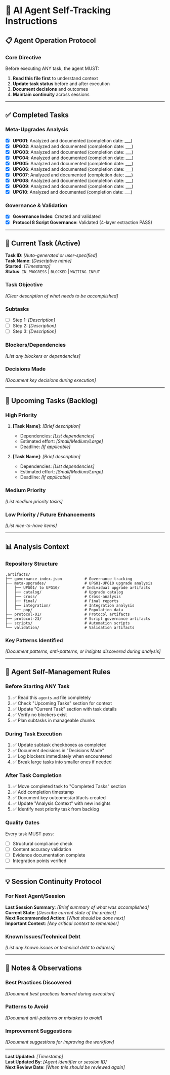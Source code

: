 # 🤖 AI Agent Self-Tracking Instructions

## 📋 Agent Operation Protocol

### Core Directive
Before executing ANY task, the agent MUST:
1. **Read this file first** to understand context
2. **Update task status** before and after execution
3. **Document decisions** and outcomes
4. **Maintain continuity** across sessions

---

## ✅ Completed Tasks

### Meta-Upgrades Analysis
- [x] **UPG01**: Analyzed and documented (completion date: ___)
- [x] **UPG02**: Analyzed and documented (completion date: ___)
- [x] **UPG03**: Analyzed and documented (completion date: ___)
- [x] **UPG04**: Analyzed and documented (completion date: ___)
- [x] **UPG05**: Analyzed and documented (completion date: ___)
- [x] **UPG06**: Analyzed and documented (completion date: ___)
- [x] **UPG07**: Analyzed and documented (completion date: ___)
- [x] **UPG08**: Analyzed and documented (completion date: ___)
- [x] **UPG09**: Analyzed and documented (completion date: ___)
- [x] **UPG10**: Analyzed and documented (completion date: ___)

### Governance & Validation
- [x] **Governance Index**: Created and validated
- [x] **Protocol 8 Script Governance**: Validated (4-layer extraction PASS)

---

## 🎯 Current Task (Active)

**Task ID**: _[Auto-generated or user-specified]_  
**Task Name**: _[Descriptive name]_  
**Started**: _[Timestamp]_  
**Status**: `IN_PROGRESS` | `BLOCKED` | `WAITING_INPUT`

### Task Objective
_[Clear description of what needs to be accomplished]_

### Subtasks
- [ ] Step 1: _[Description]_
- [ ] Step 2: _[Description]_
- [ ] Step 3: _[Description]_

### Blockers/Dependencies
_[List any blockers or dependencies]_

### Decisions Made
_[Document key decisions during execution]_

---

## 📅 Upcoming Tasks (Backlog)

### High Priority
1. **[Task Name]**: _[Brief description]_
   - Dependencies: _[List dependencies]_
   - Estimated effort: _[Small/Medium/Large]_
   - Deadline: _[If applicable]_

2. **[Task Name]**: _[Brief description]_
   - Dependencies: _[List dependencies]_
   - Estimated effort: _[Small/Medium/Large]_
   - Deadline: _[If applicable]_

### Medium Priority
_[List medium priority tasks]_

### Low Priority / Future Enhancements
_[List nice-to-have items]_

---

## 📊 Analysis Context

### Repository Structure
```
.artifacts/
├── governance-index.json          # Governance tracking
├── meta-upgrades/                 # UPG01-UPG10 upgrade analysis
│   ├── UPG01/ to UPG10/          # Individual upgrade artifacts
│   ├── catalog/                   # Upgrade catalog
│   ├── cross/                     # Cross-analysis
│   ├── final/                     # Final reports
│   ├── integration/               # Integration analysis
│   └── pop/                       # Population data
├── protocol-01/                   # Protocol artifacts
├── protocol-23/                   # Script governance artifacts
├── scripts/                       # Automation scripts
└── validation/                    # Validation artifacts
```

### Key Patterns Identified
_[Document patterns, anti-patterns, or insights discovered during analysis]_

---

## 🔄 Agent Self-Management Rules

### Before Starting ANY Task
1. ✅ Read this `agents.md` file completely
2. ✅ Check "Upcoming Tasks" section for context
3. ✅ Update "Current Task" section with task details
4. ✅ Verify no blockers exist
5. ✅ Plan subtasks in manageable chunks

### During Task Execution
1. ✅ Update subtask checkboxes as completed
2. ✅ Document decisions in "Decisions Made"
3. ✅ Log blockers immediately when encountered
4. ✅ Break large tasks into smaller ones if needed

### After Task Completion
1. ✅ Move completed task to "Completed Tasks" section
2. ✅ Add completion timestamp
3. ✅ Document key outcomes/artifacts created
4. ✅ Update "Analysis Context" with new insights
5. ✅ Identify next priority task from backlog

### Quality Gates
Every task MUST pass:
- [ ] Structural compliance check
- [ ] Content accuracy validation
- [ ] Evidence documentation complete
- [ ] Integration points verified

---

## 💡 Session Continuity Protocol

### For Next Agent/Session
**Last Session Summary**: _[Brief summary of what was accomplished]_  
**Current State**: _[Describe current state of the project]_  
**Next Recommended Action**: _[What should be done next]_  
**Important Context**: _[Any critical context to remember]_

### Known Issues/Technical Debt
_[List any known issues or technical debt to address]_

---

## 📝 Notes & Observations

### Best Practices Discovered
_[Document best practices learned during execution]_

### Patterns to Avoid
_[Document anti-patterns or mistakes to avoid]_

### Improvement Suggestions
_[Document suggestions for improving the workflow]_

---

**Last Updated**: _[Timestamp]_  
**Last Updated By**: _[Agent identifier or session ID]_  
**Next Review Date**: _[When this should be reviewed again]_

